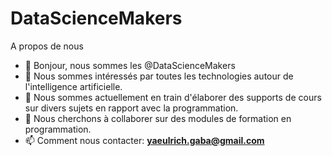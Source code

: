 # DataScienceMakers
A propos de nous

- 👋 Bonjour, nous sommes les @DataScienceMakers
- 👀 Nous sommes intéressés par toutes les technologies autour de l'intelligence artificielle.
- 🌱 Nous sommes actuellement en train d'élaborer des supports de cours sur divers sujets en rapport avec la programmation.
- 💞️ Nous cherchons à collaborer sur des modules de formation en programmation.
- 📫 Comment nous contacter: **yaeulrich.gaba@gmail.com** 





